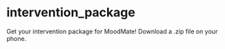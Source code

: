 # intervention_package
Get your intervention package for MoodMate!
Download a .zip file on your phone.
